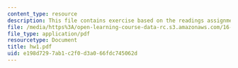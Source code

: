 ```yaml
---
content_type: resource
description: This file contains exercise based on the readings assignment.
file: /media/https%3A/open-learning-course-data-rc.s3.amazonaws.com/16-100-aerodynamics-fall-2005/e198d7297ab1c2f0d3a066fdc745062d_hw1.pdf
file_type: application/pdf
resourcetype: Document
title: hw1.pdf
uid: e198d729-7ab1-c2f0-d3a0-66fdc745062d
---
```


